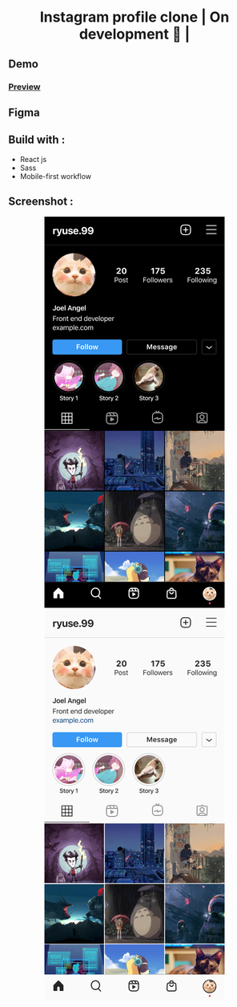 
**<h1 align="center">Instagram profile clone | On development 🚧 |</h1>**

## **Demo**

### [Preview](https://relaxed-leakey-16843a.netlify.app/)


## **Figma**

<!-- ### [Figma design](https://www.figma.com/file/z8dOy3r6b18Gl1dnrAZbA4/Instagram-profile-dark-mode?node-id=9%3A841) -->

## **Build with :**

* React js
* Sass
* Mobile-first workflow


## **Screenshot :**


<div align="center"> 
  <img  src="./src/assets/design/Profile%20Dark.png" />
  <img  src="./src/assets/design/Profile%20Light.png" />
</div>
